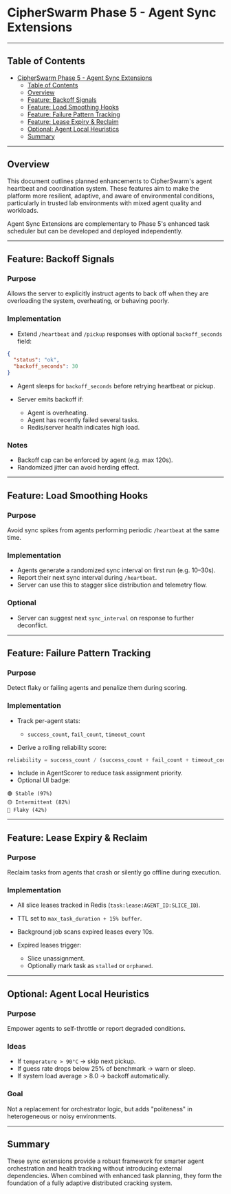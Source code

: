 # CipherSwarm Phase 5 - Agent Sync Extensions

---

## Table of Contents

<!-- mdformat-toc start --slug=github --no-anchors --maxlevel=2 --minlevel=1 -->

- [CipherSwarm Phase 5 - Agent Sync Extensions](#cipherswarm-phase-5---agent-sync-extensions)
  - [Table of Contents](#table-of-contents)
  - [Overview](#overview)
  - [Feature: Backoff Signals](#feature-backoff-signals)
  - [Feature: Load Smoothing Hooks](#feature-load-smoothing-hooks)
  - [Feature: Failure Pattern Tracking](#feature-failure-pattern-tracking)
  - [Feature: Lease Expiry & Reclaim](#feature-lease-expiry--reclaim)
  - [Optional: Agent Local Heuristics](#optional-agent-local-heuristics)
  - [Summary](#summary)

<!-- mdformat-toc end -->

---

## Overview

This document outlines planned enhancements to CipherSwarm's agent heartbeat and coordination system. These features aim to make the platform more resilient, adaptive, and aware of environmental conditions, particularly in trusted lab environments with mixed agent quality and workloads.

Agent Sync Extensions are complementary to Phase 5's enhanced task scheduler but can be developed and deployed independently.

---

## Feature: Backoff Signals

### Purpose

Allows the server to explicitly instruct agents to back off when they are overloading the system, overheating, or behaving poorly.

### Implementation

- Extend `/heartbeat` and `/pickup` responses with optional `backoff_seconds` field:

```json
{
  "status": "ok",
  "backoff_seconds": 30
}
```

- Agent sleeps for `backoff_seconds` before retrying heartbeat or pickup.

- Server emits backoff if:

  - Agent is overheating.
  - Agent has recently failed several tasks.
  - Redis/server health indicates high load.

### Notes

- Backoff cap can be enforced by agent (e.g. max 120s).
- Randomized jitter can avoid herding effect.

---

## Feature: Load Smoothing Hooks

### Purpose

Avoid sync spikes from agents performing periodic `/heartbeat` at the same time.

### Implementation

- Agents generate a randomized sync interval on first run (e.g. 10–30s).
- Report their next sync interval during `/heartbeat`.
- Server can use this to stagger slice distribution and telemetry flow.

### Optional

- Server can suggest next `sync_interval` on response to further deconflict.

---

## Feature: Failure Pattern Tracking

### Purpose

Detect flaky or failing agents and penalize them during scoring.

### Implementation

- Track per-agent stats:

  - `success_count`, `fail_count`, `timeout_count`

- Derive a rolling reliability score:

```python
reliability = success_count / (success_count + fail_count + timeout_count)
```

- Include in AgentScorer to reduce task assignment priority.
- Optional UI badge:

```text
🟢 Stable (97%)
🟡 Intermittent (82%)
🔴 Flaky (42%)
```

---

## Feature: Lease Expiry & Reclaim

### Purpose

Reclaim tasks from agents that crash or silently go offline during execution.

### Implementation

- All slice leases tracked in Redis (`task:lease:AGENT_ID:SLICE_ID`).

- TTL set to `max_task_duration + 15% buffer`.

- Background job scans expired leases every 10s.

- Expired leases trigger:

  - Slice unassignment.
  - Optionally mark task as `stalled` or `orphaned`.

---

## Optional: Agent Local Heuristics

### Purpose

Empower agents to self-throttle or report degraded conditions.

### Ideas

- If `temperature > 90°C` → skip next pickup.
- If guess rate drops below 25% of benchmark → warn or sleep.
- If system load average > 8.0 → backoff automatically.

### Goal

Not a replacement for orchestrator logic, but adds "politeness" in heterogeneous or noisy environments.

---

## Summary

These sync extensions provide a robust framework for smarter agent orchestration and health tracking without introducing external dependencies. When combined with enhanced task planning, they form the foundation of a fully adaptive distributed cracking system.
